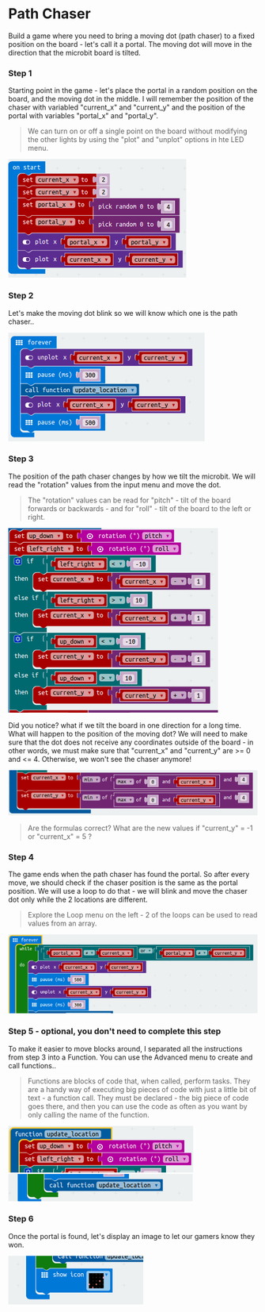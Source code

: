 # Path Chaser

Build a game where you need to bring a moving dot (path chaser) to a fixed position on the board - let's call it a portal. The moving dot will move in the direction that the microbit board is tilted.

### Step 1
Starting point in the game - let's place the portal in a random position on the board, and the moving dot in the middle. I will remember the position of the chaser with variabled "current_x" and "current_y" and the position of the portal with variables "portal_x" and "portal_y".
> We can turn on or off a single point on the board without modifying the other lights by using the "plot" and "unplot" options in hte LED menu.

![set portal and chaser position](/Instructions/PathChaser/images/Setup_portal_chaser.png)

### Step 2
Let's make the moving dot blink so we will know which one is the path chaser..

![blink chaser](/Instructions/PathChaser/images/Blinking_chaser.png)

### Step 3
The position of the path chaser changes by how we tilt the microbit. We will read the "rotation" values from the input menu and move the dot.
> The "rotation" values can be read for "pitch" - tilt of the board forwards or backwards - and for "roll" - tilt of the board to the left or right.

![change chanser location](/Instructions/PathChaser/images/Change_current_location.png)

Did you notice? what if we tilt the board in one direction for a long time. What will happen to the position of the moving dot?
We will need to make sure that the dot does not receive any coordinates outside of the board - in other words, we must make sure that "current_x" and "current_y" are >= 0 and <= 4. Otherwise, we won't see the chaser anymore!

![chaser location with limits](/Instructions/PathChaser/images/Location_limits.png)

> Are the formulas correct? What are the new values if "current_y" = -1 or "current_x" = 5 ?

### Step 4
The game ends when the path chaser has found the portal. So after every move, we should check if the chaser position is the same as the portal position. We will use a loop to do that - we will blink and move the chaser dot only while the 2 locations are different.
> Explore the Loop menu on the left - 2 of the loops can be used to read values from an array.

![check portal found](/Instructions/PathChaser/images/Condition_end.png)

### Step 5 - optional, you don't need to complete this step
To make it easier to move blocks around, I separated all the instructions from step 3 into a Function. You can use the Advanced menu to create and call functions..
> Functions are blocks of code that, when called, perform tasks. They are a handy way of executing big pieces of code with just a little bit of text - a function call. They must be declared - the big piece of code goes there, and then you can use the code as often as you want by only calling the name of the function.

![function declaration](/Instructions/PathChaser/images/Funct_declare.png)
![function call](/Instructions/PathChaser/images/Funct_call.png)

### Step 6
Once the portal is found, let's display an image to let our gamers know they won.

![game end](/Instructions/PathChaser/images/Game_end.png)




